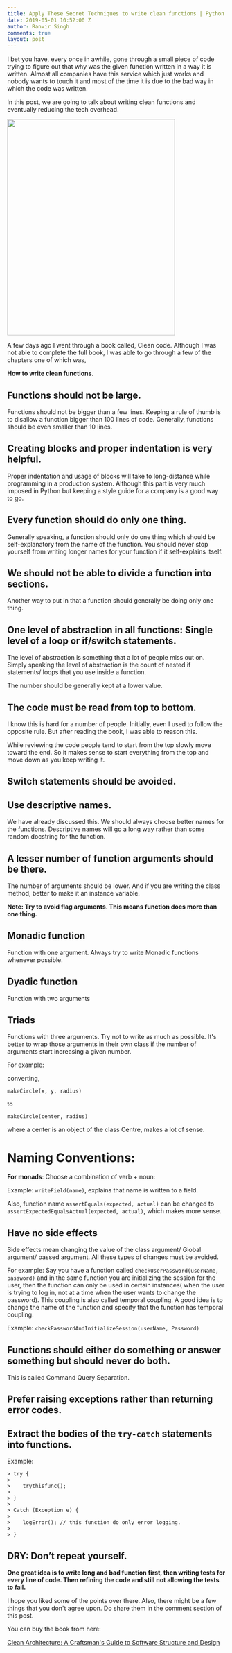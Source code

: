 ```yaml
---
title: Apply These Secret Techniques to write clean functions | Python Examples
date: 2019-05-01 10:52:00 Z
author: Ranvir Singh
comments: true
layout: post
---
```


I bet you have, every once in awhile, gone through a small piece of code trying to figure out that why was the given function written in a way it is written. Almost all companies have this service which just works and nobody wants to touch it and most of the time it is due to the bad way in which the code was written.

In this post, we are going to talk about writing clean functions and eventually reducing the tech overhead.

<img alt="" src="https://images-na.ssl-images-amazon.com/images/I/515iEcDr1GL._SX385_BO1,204,203,200_.jpg" style="height:499px; width:387px"/>

A few days ago I went through a book called, Clean code. Although I was not able to complete the full book, I was able to go through a few of the chapters one of which was,

**How to write clean functions.**

## Functions should not be large.

Functions should not be bigger than a few lines. Keeping a rule of thumb is to disallow a function bigger than 100 lines of code. Generally, functions should be even smaller than 10 lines.

## Creating blocks and proper indentation is very helpful.

Proper indentation and usage of blocks will take to long-distance while programming in a production system. Although this part is very much imposed in Python but keeping a style guide for a company is a good way to go.
    
## Every function should do only one thing.

Generally speaking, a function should only do one thing which should be self-explanatory from the name of the function. You should never stop yourself from writing longer names for your function if it self-explains itself.
    
## We should not be able to divide a function into sections.

Another way to put in that a function should generally be doing only one thing.
    
## One level of abstraction in all functions: Single level of a loop or if/switch statements.

The level of abstraction is something that a lot of people miss out on. Simply speaking the level of abstraction is the count of nested if statements/ loops that you use inside a function.

The number should be generally kept at a lower value.
    
## The code must be read from top to bottom.

I know this is hard for a number of people. Initially, even I used to follow the opposite rule. But after reading the book, I was able to reason this.

While reviewing the code people tend to start from the top slowly move toward the end. So it makes sense to start everything from the top and move down as you keep writing it.
    
## Switch statements should be avoided.
    
## Use descriptive names.

We have already discussed this. We should always choose better names for the functions. Descriptive names will go a long way rather than some random docstring for the function.
    
## A lesser number of function arguments should be there.

The number of arguments should be lower. And if you are writing the class method, better to make it an instance variable.
    
**Note: Try to avoid flag arguments. This means function does more than one thing.**
    
## Monadic function

Function with one argument. Always try to write Monadic functions whenever possible.
    
## Dyadic function

Function with two arguments
    
## Triads

Functions with three arguments. Try not to write as much as possible. It's better to wrap those arguments in their own class if the number of arguments start increasing a given number.

For example:

converting,

```
makeCircle(x, y, radius)
```

to

```
makeCircle(center, radius)
```
where a center is an object of the class Centre, makes a lot of sense.

# Naming Conventions:

__For monads__: Choose a combination of verb + noun:

Example: `writeField(name)`, explains that name is written to a field.

Also, function name `assertEquals(expected, actual)` can be changed to `assertExpectedEqualsActual(expected, actual)`, which makes more sense.

## Have no side effects

Side effects mean changing the value of the class argument/ Global argument/ passed argument. All these types of changes must be avoided.

For example: Say you have a function called `checkUserPassword(userName, password)` and in the same function you are initializing the session for the user, then the function can only be used in certain instances( when the user is trying to log in, not at a time when the user wants to change the password). This coupling is also called temporal coupling. A good idea is to change the name of the function and specify that the function has temporal coupling.

Example: `checkPasswordAndInitializeSession(userName, Password)`

## Functions should either do something or answer something but should never do both. 

This is called Command Query Separation.
 
## Prefer raising exceptions rather than returning error codes.

## Extract the bodies of the `try-catch` statements into functions.
    
Example:

```
> try {
> 
>    trythisfunc();
> 
> }
> 
> Catch (Exception e) {
> 
>    logError(); // this function do only error logging.
> 
> }
```

## DRY: Don’t repeat yourself.
    
**One great idea is to write long and bad function first, then writing tests for every line of code. Then refining the code and still not allowing the tests to fail.**

I hope you liked some of the points over there. Also, there might be a few things that you don't agree upon. Do share them in the comment section of this post.

You can buy the book from here:

<a href="https://www.amazon.in/gp/product/935286512X/ref=as_li_tl?ie=UTF8&amp;camp=3638&amp;creative=24630&amp;creativeASIN=935286512X&amp;linkCode=as2&amp;tag=rangerranvir-21&amp;linkId=504b1b7e6b0016856271b15e11098cb7" target="_blank">Clean Architecture: A Craftsman's Guide to Software Structure and Design</a><img alt="" src="//ir-in.amazon-adsystem.com/e/ir?t=rangerranvir-21&amp;l=am2&amp;o=31&amp;a=935286512X" style="height:1px; margin:0px !important; width:1px"/>